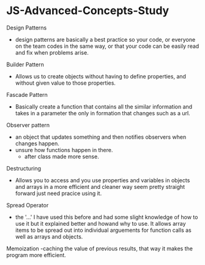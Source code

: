 # JS-Advanced-Concepts-Study

Design Patterns
- design patterns are basically a best practice so your code, or everyone on the team codes in the same way, or that your code can be easily read and fix when problems arise.

Builder Pattern 
- Allows us to create objects without having to define properties, and without given value to those properties.

Fascade Pattern
- Basically create a function that contains all the similar information and takes in a parameter the only in formation that changes such as a url.

Observer pattern
- an object that updates something and then notifies observers when changes happen. 
- unsure how functions happen in there.
  - after class made more sense.

Destructuring
- Allows you to access and you use properties and variables in objects and arrays in a more efficient and cleaner way
 seem pretty straight forward just need pracice using it.

 Spread Operator
 - the '...' I have used this before and had some slight knowledge of how to use it but it explained better and howand why to use. It allows array items to be spread out into individual arguements for function calls as well as arrays and objects.

 Memoization
 -caching the value of previous results, that way it makes the program more efficient.
 